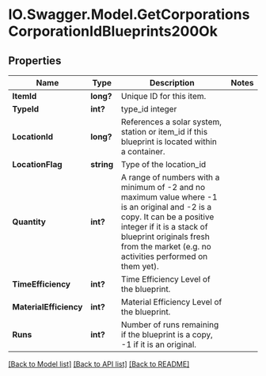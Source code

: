 # IO.Swagger.Model.GetCorporationsCorporationIdBlueprints200Ok
## Properties

Name | Type | Description | Notes
------------ | ------------- | ------------- | -------------
**ItemId** | **long?** | Unique ID for this item. | 
**TypeId** | **int?** | type_id integer | 
**LocationId** | **long?** | References a solar system, station or item_id if this blueprint is located within a container. | 
**LocationFlag** | **string** | Type of the location_id | 
**Quantity** | **int?** | A range of numbers with a minimum of -2 and no maximum value where -1 is an original and -2 is a copy. It can be a positive integer if it is a stack of blueprint originals fresh from the market (e.g. no activities performed on them yet). | 
**TimeEfficiency** | **int?** | Time Efficiency Level of the blueprint. | 
**MaterialEfficiency** | **int?** | Material Efficiency Level of the blueprint. | 
**Runs** | **int?** | Number of runs remaining if the blueprint is a copy, -1 if it is an original. | 

[[Back to Model list]](../README.md#documentation-for-models) [[Back to API list]](../README.md#documentation-for-api-endpoints) [[Back to README]](../README.md)

